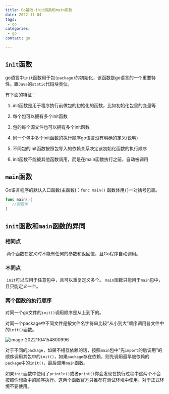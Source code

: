 ```yaml
---
title: Go基础-init函数和main函数
date: 2022-11-04
tags: 
 - go
categories: 
 - go
contact: go

---
```


## `init`函数

go语言中`init`函数用于包`(package)`的初始化，该函数是go语言的一个重要特性。跟`Java`的`static`代码块类似。

有下面的特征：

1. init函数是用于程序执行前做包的初始化的函数，比如初始化包里的变量等

2. 每个包可以拥有多个init函数

3. 包的每个源文件也可以拥有多个init函数

4. 同一个包中多个init函数的执行顺序go语言没有明确的定义(说明)

5. 不同包的init函数按照包导入的依赖关系决定该初始化函数的执行顺序

6. init函数不能被其他函数调用，而是在main函数执行之前，自动被调用



## `main`函数

Go语言程序的默认入口函数(主函数)：`func main()`
函数体用`{}`一对括号包裹。

```go
func main(){
   //函数体
}
```



## `init`函数和`main`函数的异同

### 相同点

​        两个函数在定义时不能有任何的参数和返回值，且Go程序自动调用。

### 不同点

​       `init`可以应用于任意包中，且可以重复定义多个。
​        `main`函数只能用于`main`包中，且只能定义一个。

### 两个函数的执行顺序

对同一个go文件的`init()`调用顺序是从上到下的。

对同一个package中不同文件是按文件名字符串比较“从小到大”顺序调用各文件中的`init()`函数。

![image-20221104154800996](https://cdn.jsdelivr.net/gh/jayjayleung/jayjayImages@main/images/20221104154801.png)

对于不同的`package`，如果不相互依赖的话，按照`main`包中”先`import`的后调用”的顺序调用其包中的`init()`，如果`package`存在依赖，则先调用最早被依赖的`package`中的`init()`，最后调用`main`函数。

如果`init`函数中使用了`println()`或者`print()`你会发现在执行过程中这两个不会按照你想象中的顺序执行。这两个函数官方只推荐在测试环境中使用，对于正式环境不要使用。









